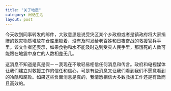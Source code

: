 ```yaml
---
title: "关于地震"
category: 闲话生活
layout: post
---
```

今天收到同事转发的邮件，大致意思是说受灾区某个乡政府或者是镇政府将大家捐赠的救灾物质堆放在仓库里锁着，没有及时发给老百姓和日夜奋战的救援官兵手里。该文作者还表示，如果食物和水不能及时送到受灾人民手里，那饿死的人数可能跟在地震中身亡的人数相差无几。

这消息不知道是真是假－－我现在不敢轻易相信任何消息和传言。政府和电视媒体让我们建立对救援工作的信任和信心，可是有些消息又让我们看到我们不愿意看到的冷酷和腐败。如果这些负面消息是真的，我情愿相信大多数救援工作还是有效而且高效的。

